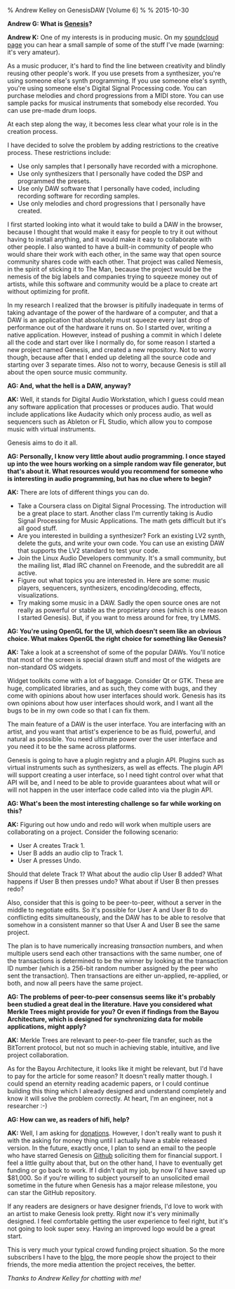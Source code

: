 % Andrew Kelley on GenesisDAW [Volume 6]
%
% 2015-10-30

**Andrew G: What is [Genesis](https://genesisdaw.org)?**

**Andrew K:** One of my interests is in producing music. On my
[soundcloud page](https://soundcloud.com/superjoe30) you can hear a
small sample of some of the stuff I've made (warning: it's very
amateur).

As a music producer, it's hard to find the line between creativity
and blindly reusing other people's work. If you use presets from a
synthesizer, you're using someone else's synth programming. If you
use someone else's synth, you're using someone else's Digital Signal
Processing code. You can purchase melodies and chord progressions
from a MIDI store. You can use sample packs for musical instruments
that somebody else recorded. You can use pre-made drum loops.

At each step along the way, it becomes less clear what your role is
in the creation process.

I have decided to solve the problem by adding restrictions to the
creative process. These restrictions include:

* Use only samples that I personally have recorded with a microphone.
* Use only synthesizers that I personally have coded the DSP and
  programmed the presets.
* Use only DAW software that I personally have coded, including recording
  software for recording samples.
* Use only melodies and chord progressions that I personally have created.

I first started looking into what it would take to build a DAW in the
browser, because I thought that would make it easy for people to try it out
without having to install anything, and it would make it easy to
collaborate with other people. I also wanted to have a built-in community
of people who would share their work with each other, in the same way that
open source community shares code with each other. That project was called
Nemesis, in the spirit of sticking it to The Man, because the project would
be the nemesis of the big labels and companies trying to squeeze money out
of artists, while this software and community would be a place to create
art without optimizing for profit.

In my research I realized that the browser is pitifully inadequate in terms
of taking advantage of the power of the hardware of a computer, and that a
DAW is an application that absolutely must squeeze every last drop of
performance out of the hardware it runs on. So I started over, writing a
native application. However, instead of pushing a commit in which I delete
all the code and start over like I normally do, for some reason I started a
new project named Genesis, and created a new repository. Not to worry
though, because after that I ended up deleting all the source code and
starting over 3 separate times. Also not to worry, because Genesis is still
all about the open source music community.

**AG: And, what the hell is a DAW, anyway?**

**AK:** Well, it stands for Digital Audio Workstation, which I guess
could mean any software application that processes or produces
audio. That would include applications like Audacity which only
process audio, as well as sequencers such as Ableton or FL Studio,
which allow you to compose music with virtual instruments.

Genesis aims to do it all.

**AG: Personally, I know very little about audio programming. I once
  stayed up into the wee hours working on a simple random wav file
  generator, but that's about it. What resources would you recommend
  for someone who is interesting in audio programming, but has no clue
  where to begin?**

**AK:** There are lots of different things you can do.

* Take a Coursera class on Digital Signal Processing. The introduction
  will be a great place to start. Another class I'm currently taking
  is Audio Signal Processing for Music Applications. The math gets
  difficult but it's all good stuff.
* Are you interested in building a synthesizer? Fork an existing LV2
  synth, delete the guts, and write your own code. You can use an
  existing DAW that supports the LV2 standard to test your code.
* Join the Linux Audio Developers community. It's a small community, but
  the mailing list, #lad IRC channel on Freenode, and the subreddit
  are all active.
* Figure out what topics you are interested in. Here are some: music
  players, sequencers, synthesizers, encoding/decoding, effects,
  visualizations.
* Try making some music in a DAW. Sadly the open source ones are not
  really as powerful or stable as the proprietary ones (which is one
  reason I started Genesis). But, if you want to mess around for free,
  try LMMS.

**AG: You're using OpenGL for the UI, which doesn't seem like an obvious
choice. What makes OpenGL the right choice for something like Genesis?**

**AK:** Take a look at a screenshot of some of the popular
DAWs. You'll notice that most of the screen is special drawn stuff and
most of the widgets are non-standard OS widgets.
 
Widget toolkits come with a lot of baggage. Consider Qt or GTK. These
are huge, complicated libraries, and as such, they come with bugs, and
they come with opinions about how user interfaces should work. Genesis
has its own opinions about how user interfaces should work, and I want
all the bugs to be in my own code so that I can fix them.

The main feature of a DAW is the user interface. You are interfacing
with an artist, and you want that artist's experience to be as fluid,
powerful, and natural as possible. You need ultimate power over the
user interface and you need it to be the same across platforms.

Genesis is going to have a plugin registry and a plugin API. Plugins
such as virtual instruments such as synthesizers, as well as
effects. The plugin API will support creating a user interface, so I
need tight control over what that API will be, and I need to be able
to provide guarantees about what will or will not happen in the user
interface code called into via the plugin API.


**AG: What's been the most interesting challenge so far while working on this?** 

**AK:** Figuring out how undo and redo will work when multiple users
are collaborating on a project. Consider the following scenario:

* User A creates Track 1.
* User B adds an audio clip to Track 1.
* User A presses Undo.

Should that delete Track 1? What about the audio clip User B added?
What happens if User B then presses undo? What about if User B then
presses redo?

Also, consider that this is going to be peer-to-peer, without a server
in the middle to negotiate edits. So it's possible for User A and User
B to do conflicting edits simultaneously, and the DAW has to be able
to resolve that somehow in a consistent manner so that User A and User
B see the same project.

The plan is to have numerically increasing *transaction* numbers, and
when multiple users send each other transactions with the same number,
one of the transactions is determined to be the winner by looking at
the transaction ID number (which is a 256-bit random number assigned
by the peer who sent the transaction). Then transactions are either
un-applied, re-applied, or both, and now all peers have the same
project.

**AG: The problems of peer-to-peer consensus seems like it's probably
been studied a great deal in the literature. Have you considered what
Merkle Trees might provide for you? Or even if findings from the Bayou
Architecture, which is designed for synchronizing data for mobile
applications, might apply?**

**AK:** Merkle Trees are relevant to peer-to-peer file transfer, such
as the BitTorrent protocol, but not so much in achieving stable,
intuitive, and live project collaboration.

As for the Bayou Architecture, it looks like it might be relevant, but
I'd have to pay for the article for some reason? It doesn't really
matter though. I could spend an eternity reading academic papers, or I
could continue building this thing which I already designed and
understand completely and know it will solve the problem correctly. At
heart, I'm an engineer, not a researcher :-)

**AG: How can we, as readers of hifi, help?**

**AK:** Well, I am asking for
[donations](https://salt.bountysource.com/teams/gdaw). However, I
don't really want to push it with the asking for money thing until I
actually have a stable released version. In the future, exactly once,
I plan to send an email to the people who have starred Genesis on
[Github](https://github.com/andrewrk/genesis) soliciting them for
financial support. I feel a little guilty about that, but on the other
hand, I have to eventually get funding or go back to work. If I didn't
quit my job, by now I'd have saved up $81,000. So if you're willing to
subject yourself to an unsolicited email sometime in the future when
Genesis has a major release milestone, you can star the GitHub
repository.

If any readers are designers or have designer friends, I'd love to
work with an artist to make Genesis look pretty. Right now it's very
minimally designed. I feel comfortable getting the user experience to
feel right, but it's not going to look super sexy. Having an improved
logo would be a great start.

This is very much your typical crowd funding project situation. So the
more subscribers I have to the [blog](http://genesisdaw.org/), the
more people show the project to their friends, the more media
attention the project receives, the better.

*Thanks to Andrew Kelley for chatting with me!*
